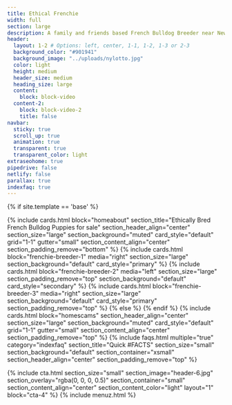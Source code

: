 ```yaml
---
title: Ethical Frenchie
width: full
section: large
description: A family and friends based French Bulldog Breeder near New York, NY and North Carolina. We welcome you to Learn more about us and our french bulldog puppies for sale.
header:
  layout: 1-2 # Options: left, center, 1-1, 1-2, 1-3 or 2-3
  background_color: "#901941"
  background_image: "../uploads/nylotto.jpg"
  color: light
  height: medium
  header_size: medium
  heading_size: large
  content:
    block: block-video
  content-2:
    block: block-video-2
    title: false
navbar:
  sticky: true
  scroll_up: true
  animation: true
  transparent: true
  transparent_color: light
extraseohome: true
pipedrive: false
netlify: false
parallax: true
indexfaq: true
---
```


{% if site.template == 'base' %}

{% include cards.html 
  block="homeabout" 
  section_title="Ethically Bred French Bulldog Puppies for sale"
  section_header_align="center"
  section_size="large"
  section_background="muted"
  card_style="default"
  grid="1-1"
  gutter="small"
  section_content_align="center"
  section_padding_remove="bottom"
%}
{% include cards.html 
  block="frenchie-breeder-1" 
  media="right" 
  section_size="large"
  section_background="default"
  card_style="primary"
%}
{% include cards.html 
  block="frenchie-breeder-2" 
  media="left" 
  section_size="large"
  section_padding_remove="top"
  section_background="default"
  card_style="secondary"
%}
{% include cards.html 
  block="frenchie-breeder-3" 
  media="right" 
  section_size="large"
  section_background="default"
  card_style="primary"
  section_padding_remove="top"
%}
{% else %}
{% endif %}
{% include cards.html 
  block="homescams" 
  section_header_align="center"
  section_size="large"
  section_background="muted"
  card_style="default"
  grid="1-1"
  gutter="small"
  section_content_align="center"
  section_padding_remove="top"
%}
{% include faqs.html 
  multiple="true" 
  category="indexfaq" 
  section_title="Quick #FACTS" 
  section_size="small"
  section_background="default"
  section_container="xsmall"
  section_header_align="center"
  section_padding_remove="top"
%}

{% include cta.html 
    section_size="small"
    section_image="header-6.jpg"
    section_overlay="rgba(0, 0, 0, 0.5)"
    section_container="small"
    section_content_align="center"
    section_content_color="light"
    layout="1"
    block="cta-4"
  %}
{% include menuz.html %}